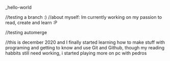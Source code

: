 _hello-world

//testing a branch :)
//about myself: Im currently working on my passion to read, create and learn :P


//testing automerge

//this is december 2020 and I finally started learning how to make stuff with programing and getting to know and use Git and Github, though my reading habbits still need working, i started playing more on pc with pedros
